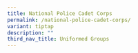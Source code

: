 ```yaml
---
title: National Police Cadet Corps
permalink: /national-police-cadet-corps/
variant: tiptap
description: ""
third_nav_title: Uniformed Groups
---
```


